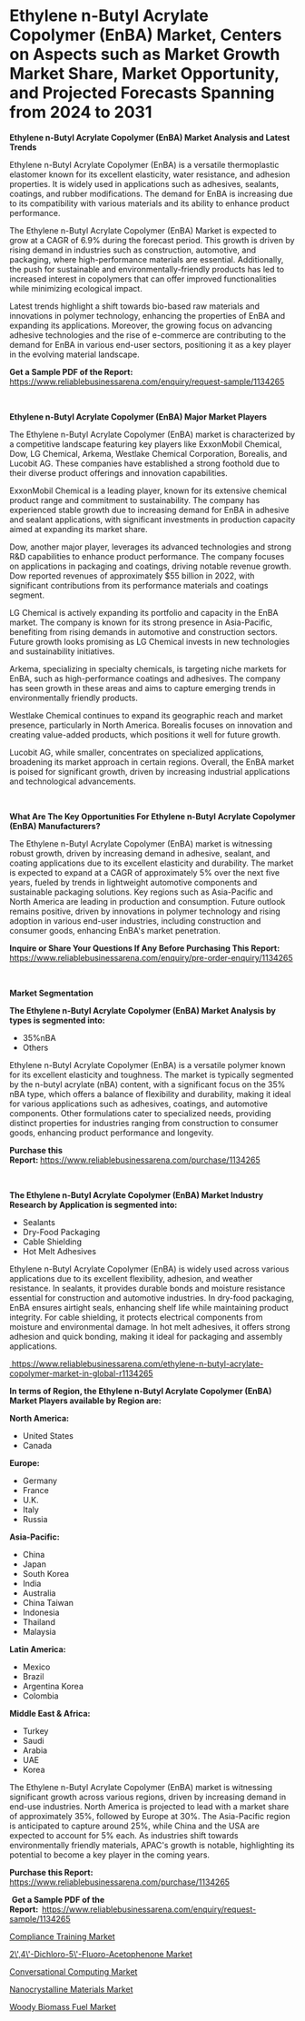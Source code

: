 <p><h1>Ethylene n-Butyl Acrylate Copolymer (EnBA) Market, Centers on Aspects such as Market Growth Market Share, Market Opportunity, and Projected Forecasts Spanning from 2024 to 2031</h1></p><p><strong>Ethylene n-Butyl Acrylate Copolymer (EnBA) Market Analysis and Latest Trends</strong></p>
<p><p>Ethylene n-Butyl Acrylate Copolymer (EnBA) is a versatile thermoplastic elastomer known for its excellent elasticity, water resistance, and adhesion properties. It is widely used in applications such as adhesives, sealants, coatings, and rubber modifications. The demand for EnBA is increasing due to its compatibility with various materials and its ability to enhance product performance.</p><p>The Ethylene n-Butyl Acrylate Copolymer (EnBA) Market is expected to grow at a CAGR of 6.9% during the forecast period. This growth is driven by rising demand in industries such as construction, automotive, and packaging, where high-performance materials are essential. Additionally, the push for sustainable and environmentally-friendly products has led to increased interest in copolymers that can offer improved functionalities while minimizing ecological impact.</p><p>Latest trends highlight a shift towards bio-based raw materials and innovations in polymer technology, enhancing the properties of EnBA and expanding its applications. Moreover, the growing focus on advancing adhesive technologies and the rise of e-commerce are contributing to the demand for EnBA in various end-user sectors, positioning it as a key player in the evolving material landscape.</p></p>
<p><strong>Get a Sample PDF of the Report:&nbsp;</strong> <a href="https://www.reliablebusinessarena.com/enquiry/request-sample/1134265?utm_campaign=1174&utm_medium=2&utm_source=Github&utm_content=ia&utm_term=08102024&utm_id=ethylene-n-butyl-acrylate-copolymer-enba">https://www.reliablebusinessarena.com/enquiry/request-sample/1134265</a></p>
<p>&nbsp;</p>
<p><strong>Ethylene n-Butyl Acrylate Copolymer (EnBA) Major Market Players</strong></p>
<p><p>The Ethylene n-Butyl Acrylate Copolymer (EnBA) market is characterized by a competitive landscape featuring key players like ExxonMobil Chemical, Dow, LG Chemical, Arkema, Westlake Chemical Corporation, Borealis, and Lucobit AG. These companies have established a strong foothold due to their diverse product offerings and innovation capabilities.</p><p>ExxonMobil Chemical is a leading player, known for its extensive chemical product range and commitment to sustainability. The company has experienced stable growth due to increasing demand for EnBA in adhesive and sealant applications, with significant investments in production capacity aimed at expanding its market share.</p><p>Dow, another major player, leverages its advanced technologies and strong R&D capabilities to enhance product performance. The company focuses on applications in packaging and coatings, driving notable revenue growth. Dow reported revenues of approximately $55 billion in 2022, with significant contributions from its performance materials and coatings segment.</p><p>LG Chemical is actively expanding its portfolio and capacity in the EnBA market. The company is known for its strong presence in Asia-Pacific, benefiting from rising demands in automotive and construction sectors. Future growth looks promising as LG Chemical invests in new technologies and sustainability initiatives.</p><p>Arkema, specializing in specialty chemicals, is targeting niche markets for EnBA, such as high-performance coatings and adhesives. The company has seen growth in these areas and aims to capture emerging trends in environmentally friendly products.</p><p>Westlake Chemical continues to expand its geographic reach and market presence, particularly in North America. Borealis focuses on innovation and creating value-added products, which positions it well for future growth.</p><p>Lucobit AG, while smaller, concentrates on specialized applications, broadening its market approach in certain regions. Overall, the EnBA market is poised for significant growth, driven by increasing industrial applications and technological advancements.</p></p>
<p>&nbsp;</p>
<p><strong>What Are The Key Opportunities For Ethylene n-Butyl Acrylate Copolymer (EnBA) Manufacturers?</strong></p>
<p><p>The Ethylene n-Butyl Acrylate Copolymer (EnBA) market is witnessing robust growth, driven by increasing demand in adhesive, sealant, and coating applications due to its excellent elasticity and durability. The market is expected to expand at a CAGR of approximately 5% over the next five years, fueled by trends in lightweight automotive components and sustainable packaging solutions. Key regions such as Asia-Pacific and North America are leading in production and consumption. Future outlook remains positive, driven by innovations in polymer technology and rising adoption in various end-user industries, including construction and consumer goods, enhancing EnBA's market penetration.</p></p>
<p><strong>Inquire or Share Your Questions If Any Before Purchasing This Report:</strong> <a href="https://www.reliablebusinessarena.com/enquiry/pre-order-enquiry/1134265?utm_campaign=1174&utm_medium=2&utm_source=Github&utm_content=ia&utm_term=08102024&utm_id=ethylene-n-butyl-acrylate-copolymer-enba">https://www.reliablebusinessarena.com/enquiry/pre-order-enquiry/1134265</a></p>
<p>&nbsp;</p>
<p><strong>Market Segmentation</strong></p>
<p><strong>The Ethylene n-Butyl Acrylate Copolymer (EnBA) Market Analysis by types is segmented into:</strong></p>
<p><ul><li>35%nBA</li><li>Others</li></ul></p>
<p><p>Ethylene n-Butyl Acrylate Copolymer (EnBA) is a versatile polymer known for its excellent elasticity and toughness. The market is typically segmented by the n-butyl acrylate (nBA) content, with a significant focus on the 35% nBA type, which offers a balance of flexibility and durability, making it ideal for various applications such as adhesives, coatings, and automotive components. Other formulations cater to specialized needs, providing distinct properties for industries ranging from construction to consumer goods, enhancing product performance and longevity.</p></p>
<p><strong>Purchase this Report:&nbsp;</strong><a href="https://www.reliablebusinessarena.com/purchase/1134265?utm_campaign=1174&utm_medium=2&utm_source=Github&utm_content=ia&utm_term=08102024&utm_id=ethylene-n-butyl-acrylate-copolymer-enba">https://www.reliablebusinessarena.com/purchase/1134265</a></p>
<p>&nbsp;</p>
<p><strong>The Ethylene n-Butyl Acrylate Copolymer (EnBA) Market Industry Research by Application is segmented into:</strong></p>
<p><ul><li>Sealants</li><li>Dry-Food Packaging</li><li>Cable Shielding</li><li>Hot Melt Adhesives</li></ul></p>
<p><p>Ethylene n-Butyl Acrylate Copolymer (EnBA) is widely used across various applications due to its excellent flexibility, adhesion, and weather resistance. In sealants, it provides durable bonds and moisture resistance essential for construction and automotive industries. In dry-food packaging, EnBA ensures airtight seals, enhancing shelf life while maintaining product integrity. For cable shielding, it protects electrical components from moisture and environmental damage. In hot melt adhesives, it offers strong adhesion and quick bonding, making it ideal for packaging and assembly applications.</p></p>
<p><a href="https://www.reliablebusinessarena.com/ethylene-n-butyl-acrylate-copolymer-market-in-global-r1134265?utm_campaign=1174&utm_medium=2&utm_source=Github&utm_content=ia&utm_term=08102024&utm_id=ethylene-n-butyl-acrylate-copolymer-enba">&nbsp;https://www.reliablebusinessarena.com/ethylene-n-butyl-acrylate-copolymer-market-in-global-r1134265</a></p>
<p><strong>In terms of Region, the Ethylene n-Butyl Acrylate Copolymer (EnBA) Market Players available by Region are:</strong></p>
<p>
    <p> <strong> North America: </strong>
        <ul>
            <li>United States</li>
            <li>Canada</li>
        </ul>
        </p> 
    <p> <strong> Europe: </strong>
        <ul>
            <li>Germany</li>
            <li>France</li>
            <li>U.K.</li>
            <li>Italy</li>
            <li>Russia</li>
        </ul>
        </p> 
    <p> <strong> Asia-Pacific: </strong>
        <ul>
            <li>China</li>
            <li>Japan</li>
            <li>South Korea</li>
            <li>India</li>
            <li>Australia</li>
            <li>China Taiwan</li>
            <li>Indonesia</li>
            <li>Thailand</li>
            <li>Malaysia</li>
        </ul>
        </p> 
    <p> <strong> Latin America: </strong>
        <ul>
            <li>Mexico</li>
            <li>Brazil</li>
            <li>Argentina Korea</li>
            <li>Colombia</li>
        </ul>
        </p> 
    <p> <strong> Middle East & Africa: </strong>
        <ul>
            <li>Turkey</li>
            <li>Saudi</li>
            <li>Arabia</li>
            <li>UAE</li>
            <li>Korea</li>
        </ul>
    </p>
    </p>
<p><p>The Ethylene n-Butyl Acrylate Copolymer (EnBA) market is witnessing significant growth across various regions, driven by increasing demand in end-use industries. North America is projected to lead with a market share of approximately 35%, followed by Europe at 30%. The Asia-Pacific region is anticipated to capture around 25%, while China and the USA are expected to account for 5% each. As industries shift towards environmentally friendly materials, APAC's growth is notable, highlighting its potential to become a key player in the coming years.</p></p>
<p><strong>Purchase this Report: </strong><a href="https://www.reliablebusinessarena.com/purchase/1134265?utm_campaign=1174&utm_medium=2&utm_source=Github&utm_content=ia&utm_term=08102024&utm_id=ethylene-n-butyl-acrylate-copolymer-enba">https://www.reliablebusinessarena.com/purchase/1134265</a></p>
<p>&nbsp;<strong>Get a Sample PDF of the Report:&nbsp;&nbsp;</strong><a href="https://www.reliablebusinessarena.com/enquiry/request-sample/1134265?utm_campaign=1174&utm_medium=2&utm_source=Github&utm_content=ia&utm_term=08102024&utm_id=ethylene-n-butyl-acrylate-copolymer-enba">https://www.reliablebusinessarena.com/enquiry/request-sample/1134265</a></p>
<p><strong></strong></p>
<p><p><a href="https://www.linkedin.com/pulse/emerging-trends-compliance-training-market-detailed-overview-onyne?utm_campaign=1174&utm_medium=2&utm_source=Github&utm_content=ia&utm_term=08102024&utm_id=ethylene-n-butyl-acrylate-copolymer-enba">Compliance Training Market</a></p><p><a href="https://github.com/prosalinda88/Market-Research-Report-List-6/blob/main/24-dichloro-5-fluoro-acetophenone-market.md?utm_campaign=1174&utm_medium=2&utm_source=Github&utm_content=ia&utm_term=08102024&utm_id=ethylene-n-butyl-acrylate-copolymer-enba">2\',4\'-Dichloro-5\'-Fluoro-Acetophenone Market</a></p><p><a href="https://www.linkedin.com/pulse/exploring-conversational-computing-market-dynamics-revenue-inkje?utm_campaign=1174&utm_medium=2&utm_source=Github&utm_content=ia&utm_term=08102024&utm_id=ethylene-n-butyl-acrylate-copolymer-enba">Conversational Computing Market</a></p><p><a href="https://www.linkedin.com/pulse/global-nanocrystalline-materials-industry-analysis-share-be4he?utm_campaign=1174&utm_medium=2&utm_source=Github&utm_content=ia&utm_term=08102024&utm_id=ethylene-n-butyl-acrylate-copolymer-enba">Nanocrystalline Materials Market</a></p><p><a href="https://www.linkedin.com/pulse/woody-biomass-fuel-market-global-regional-analysis-focus-0tvve?utm_campaign=1174&utm_medium=2&utm_source=Github&utm_content=ia&utm_term=08102024&utm_id=ethylene-n-butyl-acrylate-copolymer-enba">Woody Biomass Fuel Market</a></p></p>